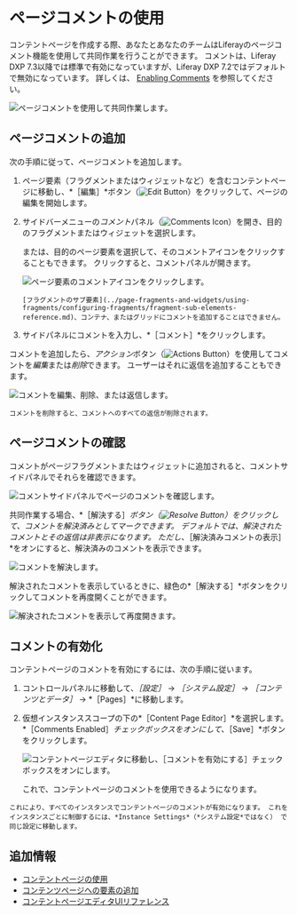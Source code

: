 # ページコメントの使用

コンテントページを作成する際、あなたとあなたのチームはLiferayのページコメント機能を使用して共同作業を行うことができます。 コメントは、Liferay DXP 7.3以降では標準で有効になっていますが、Liferay DXP 7.2ではデフォルトで無効になっています。 詳しくは、 [Enabling Comments](#enabling-comments) を参照してください。

![ページコメントを使用して共同作業します。](./using-page-comments/images/01.png)

## ページコメントの追加

次の手順に従って、ページコメントを追加します。

1. ページ要素（フラグメントまたはウィジェットなど）を含むコンテントページに移動し、*［編集］*ボタン（![Edit Button](../../../images/icon-edit-pencil.png)）をクリックして、ページの編集を開始します。

1. サイドバーメニューの*コメント*パネル（![Comments Icon](../../../images/icon-comments-w.png)）を開き、目的のフラグメントまたはウィジェットを選択します。

   または、目的のページ要素を選択して、そのコメントアイコンをクリックすることもできます。 クリックすると、コメントパネルが開きます。

   ![ページ要素のコメントアイコンをクリックします。](./using-page-comments/images/02.png)

   ```{note}
   [フラグメントのサブ要素](../page-fragments-and-widgets/using-fragments/configuring-fragments/fragment-sub-elements-reference.md)、コンテナ、またはグリッドにコメントを追加することはできません。 
   ```

1. サイドパネルにコメントを入力し、*［コメント］*をクリックします。

コメントを追加したら、*アクション*ボタン（![Actions Button](../../../images/icon-actions.png)）を使用してコメントを*編集*または*削除*できます。 ユーザーはそれに返信を追加することもできます。

![コメントを編集、削除、または返信します。](./using-page-comments/images/03.png)

```{note}
コメントを削除すると、コメントへのすべての返信が削除されます。
```

## ページコメントの確認

コメントがページフラグメントまたはウィジェットに追加されると、コメントサイドパネルでそれらを確認できます。

![コメントサイドパネルでページのコメントを確認します。](./using-page-comments/images/04.png)

共同作業する場合、*［解決する］*ボタン（![Resolve Button](../../../images/icon-resolve.png)）をクリックして、コメントを解決済みとしてマークできます。 デフォルトでは、解決されたコメントとその返信は非表示になります。 ただし、*［解決済みコメントの表示］*をオンにすると、解決済みのコメントを表示できます。

![コメントを解決します。](./using-page-comments/images/05.png)

解決されたコメントを表示しているときに、緑色の*［解決する］*ボタンをクリックしてコメントを再度開くことができます。

![解決されたコメントを表示して再度開きます。](using-page-comments/images/06.png)

## コメントの有効化

コンテントページのコメントを有効にするには、次の手順に従います。

1. コントロールパネルに移動して、*［設定］* &rarr; *［システム設定］* &rarr; *［コンテンツとデータ］* &rarr; *［Pages］*に移動します。

1. 仮想インスタンススコープの下の*［Content Page Editor］*を選択します。 *［Comments Enabled］*チェックボックスをオンにして、*［Save］*ボタンをクリックします。

   ![コンテントページエディタに移動し、［コメントを有効にする］チェックボックスをオンにします。](./using-page-comments/images/07.png)

   これで、コンテントページのコメントを使用できるようになります。

```{note}
これにより、すべてのインスタンスでコンテントページのコメントが有効になります。 これをインスタンスごとに制御するには、*Instance Settings*（*システム設定*ではなく） で同じ設定に移動します。
```

## 追加情報

* [コンテントページの使用](../using-content-pages.md)
* [コンテンツページへの要素の追加](./adding-elements-to-content-pages.md)
* [コンテントページエディタUIリファレンス](./content-page-editor-ui-reference.md)
